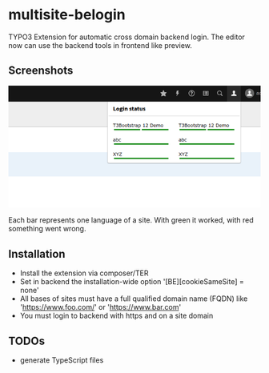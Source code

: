 # multisite-belogin
TYPO3 Extension for automatic cross domain backend login. The editor now can use the backend tools in frontend like preview.

## Screenshots

![](./Documentation/Images/dropdown.png)

Each bar represents one language of a site. With green it worked, with red something went wrong.

## Installation

* Install the extension via composer/TER
* Set in backend the installation-wide option '[BE][cookieSameSite] = none'
* All bases of sites must have a full qualified domain name (FQDN) like 'https://www.foo.com/' or 'https://www.bar.com'
* You must login to backend with https and on a site domain


## TODOs

* generate TypeScript files
